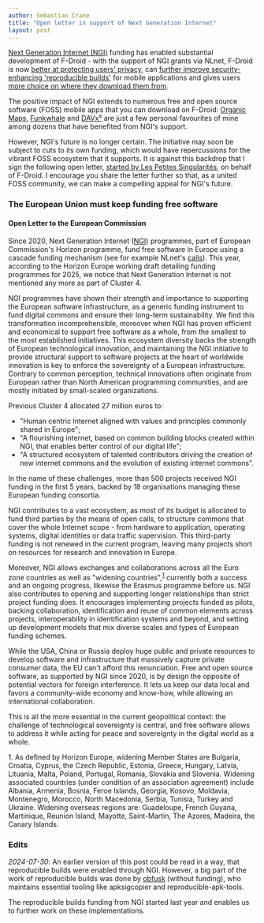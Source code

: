 ```yaml
---
author: Sebastian Crane
title: "Open letter in support of Next Generation Internet"
layout: post
---
```


[Next Generation Internet (NGI)](https://www.ngi.eu/about/) funding has enabled substantial development of F-Droid -
with the support of NGI grants via NLnet, F-Droid is now
[better at protecting users' privacy](https://nlnet.nl/project/F-Droid-Trackers/), can
[further improve security-enhancing 'reproducible builds'](https://nlnet.nl/project/Reproducible-F-Droid/) for mobile applications and gives users
[more choice on where they download them from](https://nlnet.nl/project/EthicalApps/).

The positive impact of NGI extends to numerous free and open source software (FOSS) mobile apps that you can download on F-Droid:
[Organic Maps](https://f-droid.org/packages/app.organicmaps),
[Funkwhale](https://f-droid.org/packages/audio.funkwhale.ffa) and
[DAVx⁵](https://f-droid.org/packages/at.bitfire.davdroid) are just a few personal favourites of mine among dozens that have benefited from NGI's support.

However, NGI's future is no longer certain.
The initiative may soon be subject to cuts to its own funding, which would have repercussions for the vibrant FOSS ecosystem that it supports.
It is against this backdrop that I sign the following open letter,
[started by Les Petites Singularités](https://pad.public.cat/lettre-NCP-NGI), on behalf of F-Droid.
I encourage you share the letter further so that, as a united FOSS community, we can make a compelling appeal for NGI's future.

### The European Union must keep funding free software

#### Open Letter to the European Commission

Since 2020, Next Generation Internet ([NGI](https://www.ngi.eu)) programmes, part of European Commission's Horizon programme, fund free software in Europe using a cascade funding mechanism (see for example NLnet's [calls](https://www.nlnet.nl/commonsfund)).
This year, according to the Horizon Europe working draft detailing funding programmes for 2025, we notice that Next Generation Internet is not mentioned any more as part of Cluster&nbsp;4.

NGI programmes have shown their strength and importance to supporting the European software infrastructure, as a generic funding instrument to fund digital commons and ensure their long-term sustainability.
We find this transformation incomprehensible, moreover when NGI has proven efficient and economical to support free software as a whole, from the smallest to the most established initiatives.
This ecosystem diversity backs the strength of European technological innovation, and maintaining the NGI initiative to provide structural support to software projects at the heart of worldwide innovation is key to enforce the sovereignty of a European infrastructure.
Contrary to common perception, technical innovations often originate from European rather than North American programming communities, and are mostly initiated by small-scaled organizations.

Previous Cluster 4 allocated 27 million euros to:

- "Human centric Internet aligned with values and principles commonly shared in Europe";
- "A flourishing internet, based on common building blocks created within NGI, that enables better control of our digital life";
- "A structured ecosystem of talented contributors driving the creation of new internet commons and the evolution of existing internet commons".

In the name of these challenges, more than 500 projects received NGI funding in the first 5 years, backed by 18 organisations managing these European funding consortia.

NGI contributes to a vast ecosystem, as most of its budget is allocated to fund third parties by the means of open calls, to structure commons that cover the whole Internet scope - from hardware to application, operating systems, digital identities or data traffic supervision.
This third-party funding is not renewed in the current program, leaving many projects short on resources for research and innovation in Europe.

Moreover, NGI allows exchanges and collaborations across all the Euro zone countries as well as "widening countries",<sup>[1](#1)</sup> currently both a success and an ongoing progress, likewise the Erasmus programme before us.
NGI also contributes to opening and supporting longer relationships than strict project funding does.
It encourages implementing projects funded as pilots, backing collaboration, identification and reuse of common elements across projects, interoperability in identification systems and beyond, and setting up development models that mix diverse scales and types of European funding schemes.

While the USA, China or Russia deploy huge public and private resources to develop software and infrastructure that massively capture private consumer data, the EU can't afford this renunciation.
Free and open source software, as supported by NGI since 2020, is by design the opposite of potential vectors for foreign interference.
It lets us keep our data local and favors a community-wide economy and know-how, while allowing an international collaboration.

This is all the more essential in the current geopolitical context: the challenge of technological sovereignty is central, and free software allows to address it while acting for peace and sovereignty in the digital world as a whole.

<a name="1"></a>1. As defined by Horizon Europe, widening Member States are Bulgaria, Croatia, Cyprus, the Czech Republic, Estonia, Greece, Hungary, Latvia, Lituania, Malta, Poland, Portugal, Romania, Slovakia and Slovenia.
Widening associated countries (under condition of an association agreement) include Albania, Armenia, Bosnia, Feroe Islands, Georgia, Kosovo, Moldavia, Montenegro, Morocco, North Macedonia, Serbia, Tunisia, Turkey and Ukraine.
Widening overseas regions are: Guadeloupe, French Guyana, Martinique, Reunion Island, Mayotte, Saint-Martin, The Azores, Madeira, the Canary Islands.

### Edits

*2024-07-30*: 
An earlier version of this post could be read in a way, that reproducible builds were enabled through NGI. 
However, a big part of the work of reproducible builds was done by [obfusk](https://obfusk.ch/) (without funding), who maintains essential tooling like apksigcopier and reproducible-apk-tools.

The reproducible builds funding from NGI started last year and enables us to further work on these implementations.